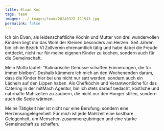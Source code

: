 ```yaml
---
title: Elvan Koc
tags: team
imagen: ../_images/team/20240322_111945.jpg
permalink: false
---
```


Ich bin Elvan, als leidenschaftliche Köchin und Mutter von drei wundervollen Kindern liegt mir das Wohl der Kleinen besonders am Herzen. Seit Jahren bin ich im Bezirk VI Zollverein ehrenamtlich tätig und habe dabei die Freude entdeckt, nicht nur für meine eigenen Kinder zu kochen, sondern auch für die Gemeinschaft.

Mein Motto lautet: "Kulinarische Genüsse schaffen Erinnerungen, die für immer bleiben“. Deshalb kümmere ich mich an den Wochenenden darum, dass die Kinder hier bei uns nicht nur satt werden, sondern auch ein Lächeln auf den Lippen haben. Als Chefköchin und Verantwortliche für das Catering in der mitMach Agentur, bin ich stets darauf bedacht, köstliche und nahrhafte Mahlzeiten zu zaubern, die nicht nur den Hunger stillen, sondern auch die Seele wärmen.

Meine Tätigkeit hier ist nicht nur eine Berufung, sondern eine Herzensangelegenheit. Für mich ist jede Mahlzeit eine kostbare Gelegenheit, um Menschen zusammenzubringen und eine starke Gemeinschaft zu schaffen.
